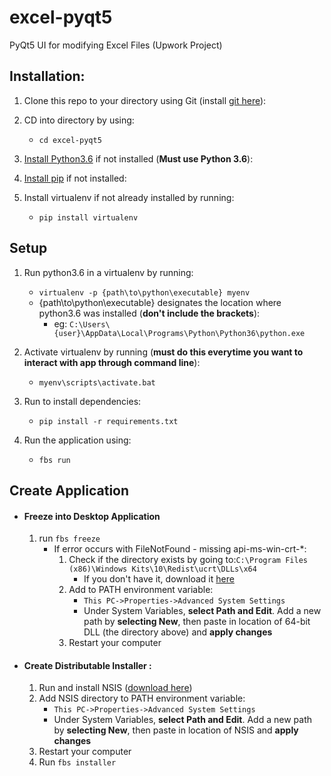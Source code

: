 # excel-pyqt5
PyQt5 UI for modifying Excel Files (Upwork Project)

## Installation:
1. Clone this repo to your directory using Git (install [git here](https://git-scm.com/downloads)):


2. CD into directory by using:
    - `cd excel-pyqt5`


3. [Install Python3.6](https://www.python.org/downloads/release/python-360/) if not installed (**Must use Python 3.6**):


4. [Install pip](https://pip.pypa.io/en/stable/installing/) if not installed:


5. Install virtualenv if not already installed by running:
    - `pip install virtualenv`


## Setup
1. Run python3.6 in a virtualenv by running:
    - `virtualenv -p {path\to\python\executable} myenv`
    - {path\to\python\executable} designates the location where python3.6 was installed (**don't include the brackets**):
        - eg:  `C:\Users\{user}\AppData\Local\Programs\Python\Python36\python.exe`


2. Activate virtualenv by running (**must do this everytime you want to interact with app through command line**):
    - `myenv\scripts\activate.bat`


3. Run to install dependencies:
    - `pip install -r requirements.txt`


4. Run the application using:
    - `fbs run`

## Create Application
* #### Freeze into Desktop Application
    1. run `fbs freeze`
        * If error occurs with FileNotFound - missing api-ms-win-crt-*:
            1. Check if the directory exists by going to:`C:\Program Files (x86)\Windows Kits\10\Redist\ucrt\DLLs\x64`
                - If you don't have it, download it [here](https://developer.microsoft.com/en-us/windows/downloads/windows-10-sdk/)
            2. Add to PATH environment variable:
                * `This PC->Properties->Advanced System Settings`
                * Under System Variables, **select Path and Edit**. Add a new path by **selecting New**, then paste in location of 64-bit DLL (the directory above) and **apply changes**
            3. Restart your computer


* #### Create Distributable Installer :
    1. Run and install NSIS ([download here](https://sourceforge.net/projects/nsis/files/NSIS%203/3.06.1/nsis-3.06.1-setup.exe/download?use_mirror=iweb&download=))
    2. Add NSIS directory to PATH environment variable:
        * `This PC->Properties->Advanced System Settings`
        * Under System Variables, **select Path and Edit**. Add a new path by **selecting New**, then paste in location of NSIS and **apply changes**
    3. Restart your computer
    3. Run `fbs installer`
